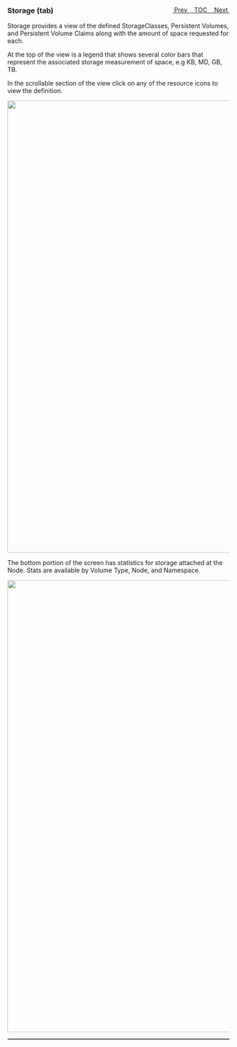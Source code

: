 <topicKey storage/>
<topicBack id="topicNext" link="security"/>
<topicNext id="topicBack" link="schematic"/>

<a style="float: right;" href="javascript:docNextTopic()">&nbsp;&nbsp;Next&nbsp;<i class="fa fa-lg fa-arrow-right"></i></a>
<a style="float: right;" href="javascript:docNextTopic('toc')">&nbsp;&nbsp;TOC&nbsp;&nbsp;</a>
<a style="float: right;" href="javascript:docPrevTopic()"><i class="fa fa-lg fa-arrow-left"></i>&nbsp;Prev&nbsp;&nbsp;</a>

### Storage (tab)

Storage provides a view of the defined StorageClasses, Persistent Volumes, and Persistent Volume Claims along with the amount of space requested for each.  

At the top of the view is a legend that shows several color bars that represent the associated storage measurement
of space, e.g KB, MD, GB, TB.

In the scrollable section of the view click on any of the resource icons to view the definition.


<p align="center">
  <img style="float: center;" src="docs/docimages/tab_storage.png" width="1024">
</p>

The bottom portion of the screen has statistics for storage attached at the Node.  Stats are available by Volume Type,
Node, and Namespace.

<p align="center">
  <img style="float: center;" src="docs/docimages/tab_storage_totals.png" width="1024">
</p>


<hr style="border:1px solid #aaaaaa">

